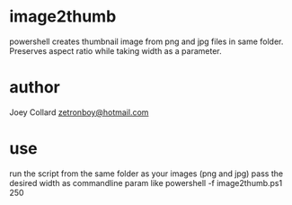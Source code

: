 # image2thumb
powershell creates thumbnail image from png and jpg files in same folder. Preserves aspect ratio while taking width as a parameter.
# author
Joey Collard zetronboy@hotmail.com

# use
run the script from the same folder as your images (png and jpg)
pass the desired width as commandline param like 
powershell -f image2thumb.ps1 250
